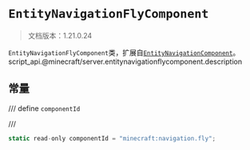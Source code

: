 # `EntityNavigationFlyComponent`

> 文档版本：1.21.0.24

`EntityNavigationFlyComponent`类，扩展自[`EntityNavigationComponent`](./entitynavigationcomponent.md)。script_api.@minecraft/server.entitynavigationflycomponent.description

## 常量

/// define
`componentId`


///

```js
static read-only componentId = "minecraft:navigation.fly";
```

